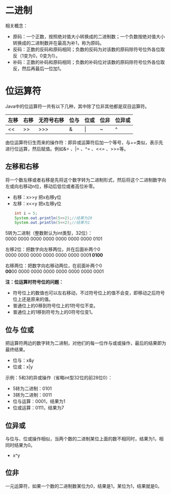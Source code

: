 # 二进制
相关概念：
* 原码：一个正数，按照绝对值大小转换成的二进制数；一个负数按绝对值大小转换成的二进制数并在最高为补1，称为原码。
* 反码：正数的反码和原码相同；负数的反码为对该数的原码除符号位外各位取反（1变为0，0变为1）。
* 补码：正数的补码和原码相同；负数的补码位对该数的原码除符号位外各位取反，然后再最后一位加1。

# 位运算符
Java中的位运算符一共有以下几种，其中除了位非其他都是双目运算符。

左移|右移|无符号右移|位与|位或|位非|位异或
:---|:---|:---     |:---|:---|:---|:---
<<  |>>  |>>>      |&   | \| |~   | ^   

由位运算符衍生而来的操作符：即异或运算符后加一个等号，与+=类似，表示先进行位运算，然后赋值。例如&= 、|= 、^= 、<<= 、>>=等。

## 左移和右移
将一个数左移或者右移是先将这个数字转为二进制形式，然后将这个二进制数字向左或向右移动n位，移动后低位或者高位补零。
* 右移：x>>y 把x右移y位
* 左移：x<<y 把x左移y位

```java
    int i = 5;
    System.out.println(5>>2);//结果为20
    System.out.println(5<<2);//结果为1
```
5转为二进制（整数默认为int类型，32位）：<br>
0000 0000 0000 0000 0000 0000 0000 0101

左移2位：把数字向左移两位，并在后面补两个0<br>
0000 0000 0000 0000 0000 0000 000**1 0100**

右移两位：把数字向右移动两位，在前面补两个0<br>
**00**00 0000 0000 0000 0000 0000 0000 0001

**注：位运算时符号位的问题：**
* 符号位上的数值也可以左右移动，不过符号位上的值不会变，即移动之后符号位上还是原来的值。
* 普通位上的0移到符号位上的1符号位不变。
* 普通位上的1移到符号为上的0符号位变1。

## 位与 位或
把运算符两边的数字转为二进制，对他们的每一位作与或或操作，最后的结果即为最终结果。
* 位与：x&y
* 位或：x|y

示例：5和3的异或操作（省略int型32位的前28位0）：
* 5转为二进制：0101
* 3转为二进制：0011
* 位与运算：0001，结果为1
* 位或运算：0111，结果为7

## 位异或
与位与、位或操作相似，当两个数的二进制某位上面的数不相同时，结果为1，相同时结果为0。
* x^y

## 位非
一元运算符，如果一个数的二进制数某位为0，结果是1，某位为1，结果就是0。
